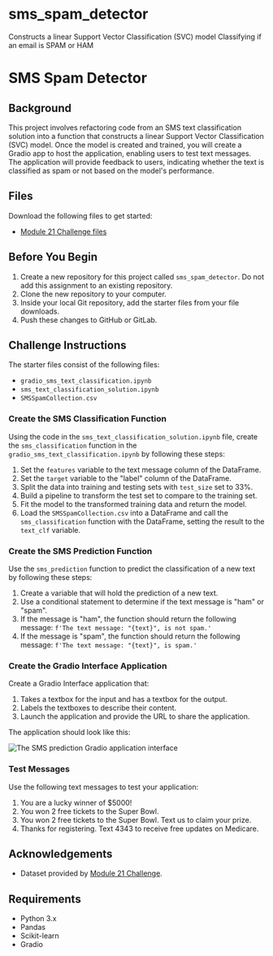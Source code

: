# sms_spam_detector
Constructs a linear Support Vector Classification (SVC) model Classifying if an email is SPAM or HAM
# SMS Spam Detector

## Background
This project involves refactoring code from an SMS text classification solution into a function that constructs a linear Support Vector Classification (SVC) model. Once the model is created and trained, you will create a Gradio app to host the application, enabling users to test text messages. The application will provide feedback to users, indicating whether the text is classified as spam or not based on the model's performance.

## Files
Download the following files to get started:

- [Module 21 Challenge files](https://static.bc-edx.com/ai/ail-v-1-0/m21/challenge/files.zip)

## Before You Begin
1. Create a new repository for this project called `sms_spam_detector`. Do not add this assignment to an existing repository.
2. Clone the new repository to your computer.
3. Inside your local Git repository, add the starter files from your file downloads.
4. Push these changes to GitHub or GitLab.

## Challenge Instructions
The starter files consist of the following files:
- `gradio_sms_text_classification.ipynb`
- `sms_text_classification_solution.ipynb`
- `SMSSpamCollection.csv`

### Create the SMS Classification Function
Using the code in the `sms_text_classification_solution.ipynb` file, create the `sms_classification` function in the `gradio_sms_text_classification.ipynb` by following these steps:

1. Set the `features` variable to the text message column of the DataFrame.
2. Set the `target` variable to the "label" column of the DataFrame.
3. Split the data into training and testing sets with `test_size` set to 33%.
4. Build a pipeline to transform the test set to compare to the training set.
5. Fit the model to the transformed training data and return the model.
6. Load the `SMSSpamCollection.csv` into a DataFrame and call the `sms_classification` function with the DataFrame, setting the result to the `text_clf` variable.

### Create the SMS Prediction Function
Use the `sms_prediction` function to predict the classification of a new text by following these steps:

1. Create a variable that will hold the prediction of a new text.
2. Use a conditional statement to determine if the text message is "ham" or "spam".
3. If the message is "ham", the function should return the following message: `f'The text message: "{text}", is not spam.'`
4. If the message is "spam", the function should return the following message: `f'The text message: "{text}", is spam.'`

### Create the Gradio Interface Application
Create a Gradio Interface application that:

1. Takes a textbox for the input and has a textbox for the output.
2. Labels the textboxes to describe their content.
3. Launch the application and provide the URL to share the application.

The application should look like this:

![The SMS prediction Gradio application interface](https://static.bc-edx.com/ai/ail-v-1-0/m21/challenge/sms_gradio_app.png)

### Test Messages
Use the following text messages to test your application:
1. You are a lucky winner of $5000!
2. You won 2 free tickets to the Super Bowl.
3. You won 2 free tickets to the Super Bowl. Text us to claim your prize.
4. Thanks for registering. Text 4343 to receive free updates on Medicare.



## Acknowledgements
- Dataset provided by [Module 21 Challenge](https://static.bc-edx.com/ai/ail-v-1-0/m21/challenge/files.zip).

## Requirements
- Python 3.x
- Pandas
- Scikit-learn
- Gradio
